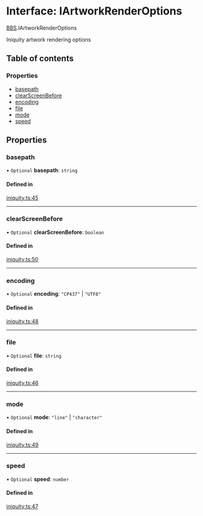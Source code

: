 # Interface: IArtworkRenderOptions

[BBS](../modules/BBS.md).IArtworkRenderOptions

Iniquity artwork rendering options

## Table of contents

### Properties

- [basepath](BBS.IArtworkRenderOptions.md#basepath)
- [clearScreenBefore](BBS.IArtworkRenderOptions.md#clearscreenbefore)
- [encoding](BBS.IArtworkRenderOptions.md#encoding)
- [file](BBS.IArtworkRenderOptions.md#file)
- [mode](BBS.IArtworkRenderOptions.md#mode)
- [speed](BBS.IArtworkRenderOptions.md#speed)

## Properties

### basepath

• `Optional` **basepath**: `string`

#### Defined in

[iniquity.ts:45](https://github.com/iniquitybbs/iniquity/blob/fe27628/packages/core/src/iniquity.ts#L45)

___

### clearScreenBefore

• `Optional` **clearScreenBefore**: `boolean`

#### Defined in

[iniquity.ts:50](https://github.com/iniquitybbs/iniquity/blob/fe27628/packages/core/src/iniquity.ts#L50)

___

### encoding

• `Optional` **encoding**: ``"CP437"`` \| ``"UTF8"``

#### Defined in

[iniquity.ts:48](https://github.com/iniquitybbs/iniquity/blob/fe27628/packages/core/src/iniquity.ts#L48)

___

### file

• `Optional` **file**: `string`

#### Defined in

[iniquity.ts:46](https://github.com/iniquitybbs/iniquity/blob/fe27628/packages/core/src/iniquity.ts#L46)

___

### mode

• `Optional` **mode**: ``"line"`` \| ``"character"``

#### Defined in

[iniquity.ts:49](https://github.com/iniquitybbs/iniquity/blob/fe27628/packages/core/src/iniquity.ts#L49)

___

### speed

• `Optional` **speed**: `number`

#### Defined in

[iniquity.ts:47](https://github.com/iniquitybbs/iniquity/blob/fe27628/packages/core/src/iniquity.ts#L47)
